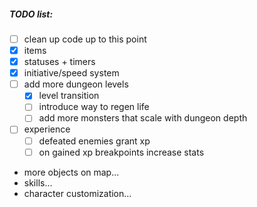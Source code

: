 ##### TODO list:
- [ ] clean up code up to this point
- [x] items
- [x] statuses + timers
- [x] initiative/speed system
- [ ] add more dungeon levels
  - [x] level transition
  - [ ] introduce way to regen life
  - [ ] add more monsters that scale with dungeon depth
- [ ] experience
  - [ ] defeated enemies grant xp
  - [ ] on gained xp breakpoints increase stats
- more objects on map...
- skills...
- character customization...
